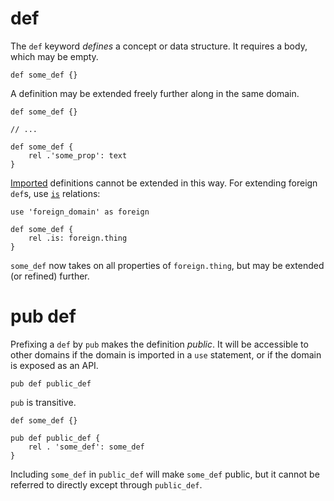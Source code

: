 # def

The `def` keyword *defines* a concept or data structure. It requires a body, which may be empty.

```ontol
def some_def {}
```

A definition may be extended freely further along in the same domain.

```ontol
def some_def {}

// ...

def some_def {
    rel .'some_prop': text
}
```

[Imported](use.md) definitions cannot be extended in this way. For extending foreign `def`s, use [`is`](special_relations.md) relations:

```ontol
use 'foreign_domain' as foreign

def some_def {
    rel .is: foreign.thing
}
```

`some_def` now takes on all properties of `foreign.thing`, but may be extended (or refined) further.


# pub def

Prefixing a `def` by `pub` makes the definition *public*. It will be accessible to other domains if the domain is imported in a `use` statement, or if the domain is exposed as an API.

```ontol
pub def public_def
```

`pub` is transitive.

```ontol
def some_def {}

pub def public_def {
    rel . 'some_def': some_def
}
```

Including `some_def` in `public_def` will make `some_def` public, but it cannot be referred to directly except through `public_def`.

